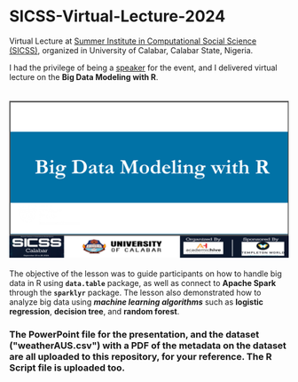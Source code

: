 # SICSS-Virtual-Lecture-2024
Virtual Lecture at [Summer Institute in Computational Social Science (SICSS)](https://sicss.io/2024/calabar/), organized in University of Calabar, Calabar State, Nigeria.

I had the privilege of being a [speaker](https://sicss.io/2024/calabar/people) for the event, and I delivered virtual lecture on the **Big Data Modeling with R**.
<br><br><br>
![big data](https://github.com/elijah-appiah/SICSS-Virtual-Lecture-2024/blob/main/sicss%20big%20data%20modeling.png)
<br><br>
The objective of the lesson was to guide participants on how to handle big data in R using **`data.table`** package, as well as connect to **Apache Spark** through the **`sparklyr`** package. The lesson also demonstrated how to analyze big data using **_machine learning algorithms_** such as **logistic regression**, **decision tree**, and **random forest**.
<br>
### The PowerPoint file for the presentation, and the dataset ("weatherAUS.csv") with a PDF of the metadata on the dataset are all uploaded to this repository, for your reference. The R Script file is uploaded too.

